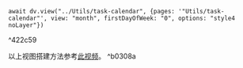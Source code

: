 ```dataviewjs
await dv.view("../Utils/task-calendar", {pages: '"Utils/task-calendar"', view: "month", firstDayOfWeek: "0", options: "style4 noLayer"})
```

^422c59

以上视图搭建方法参考[此视频](https://www.bilibili.com/video/BV1ELY1eKEZr)。 ^b0308a
